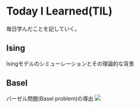 # Today I Learned(TIL)
毎日学んだことを記していく。

## Ising
Isingモデルのシミューレーションとその理論的な背景

## Basel
バーゼル問題(Basel problem)の導出
<img src="https://latex.codecogs.com/gif.latex?\sum_{n=1}^{\infty}\frac{1}{n^{2}}=\frac{\pi^{2}}{6}" />